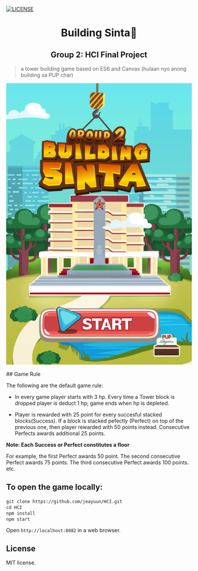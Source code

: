 [![LICENSE](https://img.shields.io/badge/license-MIT-blue.svg)](LICENSE)

<h1 align="center">Building Sinta🍃</h1>
<h2 align="center">Group 2: HCI Final Project</h1>

> a tower building game based on ES6 and Canvas (hulaan nyo anong building sa PUP char)
<p align="center">
  <img src="sneakpeek.png" />
</p>
## Game Rule

The following are the default game rule:

- In every game player starts with 3 hp. Every time a Tower block is dropped player is deduct 1 hp; game ends when hp is depleted.

- Player is rewarded with 25 point for every succesful stacked blocks(Success). If a block is stacked pefectly (Perfect) on top of the previous one, then player
rewarded with 50 points instead. Consecutive Perfects awards additional 25 points.

**Note: Each Success or Perfect constitutes a floor**

  For example, the first Perfect awards 50 point. The second consecutive Perfect awards 75 points.
 The third consecutive Perfect awards 100 points.  etc.


## To open the game locally:

```
git clone https://github.com/jeayuun/HCI.git
cd HCI
npm install
npm start
```
Open `http://localhost:8082` in a web browser.

## License

MIT license.
